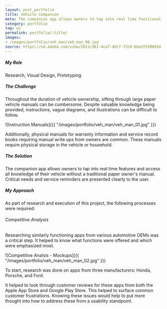 ```yaml
---
layout: post_portfolio
title: Vehicle Companion
meta: The companion app allows owners to tap into real time functionality of their vehicle as well as access all knowledge of their vehicle without a traditional paper owner's manual.
category: portfolio
tag: ui
permalink: portfolio/:title/
images: 
- /images/portfolio/veh_man/veh_man_00.jpg
source: https://xd.adobe.com/view/2621c361-4ca7-4dc7-73c8-bba1f3300934-5010/?fullscreen
---
```


##### My Role

Research, Visual Design, Prototyping

##### The Challenge

Throughout the duration of vehicle ownership, sifting through large paper vehicle manuals can be cumbersome. Despite valuable knowledge being provided, instructions, vague diagrams, and illustrations can be difficult to follow. 

![Instruction Manuals]({{ "/images/portfolio/veh_man/veh_man_01.jpg" }})

Additionally, physical manuals for warranty information and service record books requiring manual write ups from owners are common. These manuals require physical storage in the vehicle or household.

##### The Solution

The companion app allows owners to tap into real time features and access all knowledge of their vehicle without a traditional paper owner's manual. Critical needs and service reminders are presented clearly to the user.

##### My Approach

As part of research and execution of this project, the following processes were required:

###### Competitive Analysis

Researching similarly functioning apps from various automotive OEMs was a critical step. It helped to know what functions were offered and which were emphasized most.

![Competitive Analsis - Mockups]({{ "/images/portfolio/veh_man/veh_man_02.jpg" }})

To start, research was done on apps from three manufacturers: Honda, Porsche, and Ford.

It helped to look through customer reviews for these apps from both the Apple App Store and Google Play Store. This helped to surface common customer frustrations. Knowing these issues would help to put more thought into how to address these from a usability standpoint.